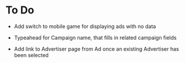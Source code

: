 # To Do

* Add switch to mobile game for displaying ads with no data

* Typeahead for Campaign name, that fills in related campaign fields
* Add link to Advertiser page from Ad once an existing Advertiser has been selected